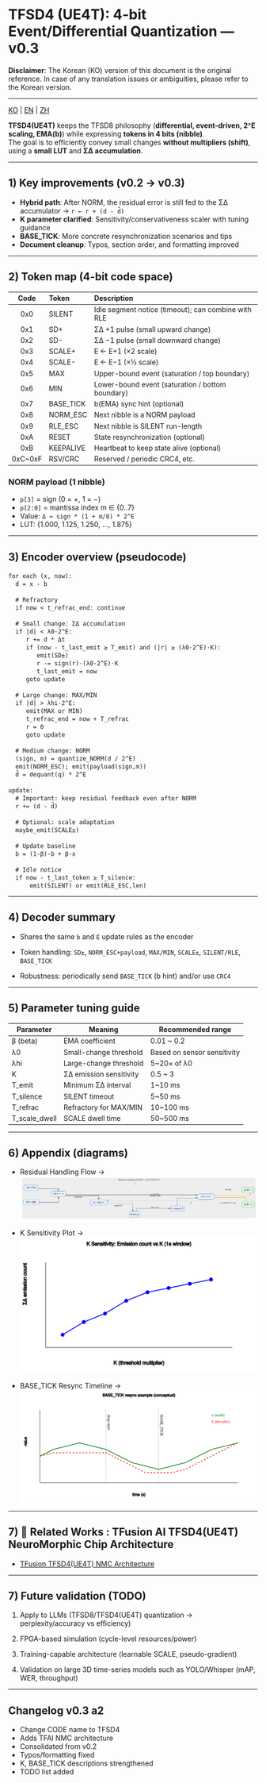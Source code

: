 # TFSD4 (UE4T): 4-bit Event/Differential Quantization — v0.3

**Disclaimer**: The Korean (KO) version of this document is the original reference. In case of any translation issues or ambiguities, please refer to the Korean version.

---

[KO](ue4t_format_v.0.3.md) | [EN](ue4t_format_v.0.3_en.md) | [ZH](ue4t_format_v.0.3_zh.md)


**TFSD4(UE4T)** keeps the TFSD8 philosophy (**differential, event-driven, 2^E scaling, EMA(b)**) while expressing **tokens in 4 bits (nibble)**.  
The goal is to efficiently convey small changes **without multipliers (shift)**, using a **small LUT** and **ΣΔ accumulation**.

---

## 1) Key improvements (v0.2 → v0.3)

- **Hybrid path**: After NORM, the residual error is still fed to the ΣΔ accumulator → `r ← r + (d - d̂)`
- **K parameter clarified**: Sensitivity/conservativeness scaler with tuning guidance
- **BASE_TICK**: More concrete resynchronization scenarios and tips
- **Document cleanup**: Typos, section order, and formatting improved

---

## 2) Token map (4-bit code space)

| Code | Token      | Description |
|:---:|:-----------|:------------|
| 0x0 | SILENT     | Idle segment notice (timeout); can combine with RLE |
| 0x1 | SD+        | ΣΔ +1 pulse (small upward change) |
| 0x2 | SD-        | ΣΔ −1 pulse (small downward change) |
| 0x3 | SCALE+     | E ← E+1 (×2 scale) |
| 0x4 | SCALE-     | E ← E−1 (×½ scale) |
| 0x5 | MAX        | Upper-bound event (saturation / top boundary) |
| 0x6 | MIN        | Lower-bound event (saturation / bottom boundary) |
| 0x7 | BASE_TICK  | b(EMA) sync hint (optional) |
| 0x8 | NORM_ESC   | Next nibble is a NORM payload |
| 0x9 | RLE_ESC    | Next nibble is SILENT run-length |
| 0xA | RESET      | State resynchronization (optional) |
| 0xB | KEEPALIVE  | Heartbeat to keep state alive (optional) |
| 0xC~0xF | RSV/CRC | Reserved / periodic CRC4, etc.

### NORM payload (1 nibble)
- `p[3]` = sign (0 = +, 1 = −)  
- `p[2:0]` = mantissa index m ∈ {0..7}  
- Value: `Δ ≈ sign * (1 + m/8) * 2^E`  
- LUT: {1.000, 1.125, 1.250, …, 1.875}

---

## 3) Encoder overview (pseudocode)

```text
for each (x, now):
  d = x - b

  # Refractory
  if now < t_refrac_end: continue

  # Small change: ΣΔ accumulation
  if |d| < λ0·2^E:
     r += d * Δt
     if (now - t_last_emit ≥ T_emit) and (|r| ≥ (λ0·2^E)·K):
        emit(SD±)
        r -= sign(r)·(λ0·2^E)·K
        t_last_emit = now
     goto update

  # Large change: MAX/MIN
  if |d| > λhi·2^E:
     emit(MAX or MIN)
     t_refrac_end = now + T_refrac
     r = 0
     goto update

  # Medium change: NORM
  (sign, m) = quantize_NORM(d / 2^E)
  emit(NORM_ESC); emit(payload(sign,m))
  d̂ = dequant(q) * 2^E

update:
  # Important: keep residual feedback even after NORM
  r += (d - d̂)

  # Optional: scale adaptation
  maybe_emit(SCALE±)

  # Update baseline
  b = (1-β)·b + β·x

  # Idle notice
  if now - t_last_token ≥ T_silence:
      emit(SILENT) or emit(RLE_ESC,len)
```

---

## 4) Decoder summary

 - Shares the same `b` and `E` update rules as the encoder

 - Token handling: `SD±`, `NORM_ESC+payload`, `MAX/MIN`, `SCALE±`, `SILENT/RLE`, `BASE_TICK`

 - Robustness: periodically send `BASE_TICK` (b hint) and/or use `CRC4`

---

## 5) Parameter tuning guide

| Parameter       | Meaning                 | Recommended range           |
| --------------- | ----------------------- | --------------------------- |
| β (beta)        | EMA coefficient         | 0.01 \~ 0.2                 |
| λ0              | Small-change threshold  | Based on sensor sensitivity |
| λhi             | Large-change threshold  | 5\~20× of λ0                |
| K               | ΣΔ emission sensitivity | 0.5 \~ 3                    |
| T\_emit         | Minimum ΣΔ interval     | 1\~10 ms                    |
| T\_silence      | SILENT timeout          | 5\~50 ms                    |
| T\_refrac       | Refractory for MAX/MIN  | 10\~100 ms                  |
| T\_scale\_dwell | SCALE dwell time        | 50\~500 ms                  |

---

## 6) Appendix (diagrams)

- Residual Handling Flow → ![appendix_A_flow.svg](diagrams/appendix_A_flow.svg)

- K Sensitivity Plot → ![appendix_B_K_sensitivity.svg](diagrams/appendix_B_K_sensitivity.svg)

- BASE_TICK Resync Timeline → ![appendix_C_BASE_TICK_resync.svg](diagrams/appendix_C_BASE_TICK_resync.svg)

---
## 7) 📎 Related Works : TFusion AI TFSD4(UE4T) NeuroMorphic Chip Architecture
- [TFusion TFSD4(UE4T) NMC Architecture](ue4t_nmc/TFAI_NMC_Architecture.md)

---

## 7) Future validation (TODO)

1. Apply to LLMs (TFSD8/TFSD4(UE4T) quantization → perplexity/accuracy vs efficiency)

2. FPGA-based simulation (cycle-level resources/power)

3. Training-capable architecture (learnable SCALE, pseudo-gradient)

4. Validation on large 3D time-series models such as YOLO/Whisper (mAP, WER, throughput)

---

## Changelog v0.3 a2
- Change CODE name to TFSD4
- Adds TFAI NMC architecture
- Consolidated from v0.2
- Typos/formatting fixed
- K, BASE_TICK descriptions strengthened
- TODO list added
